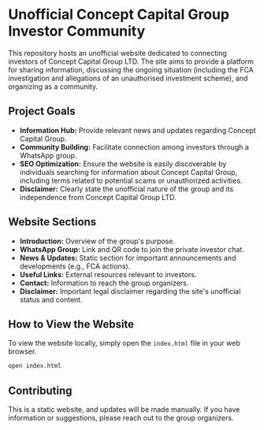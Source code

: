 # Unofficial Concept Capital Group Investor Community

This repository hosts an unofficial website dedicated to connecting investors of Concept Capital Group LTD. The site aims to provide a platform for sharing information, discussing the ongoing situation (including the FCA investigation and allegations of an unauthorised investment scheme), and organizing as a community.

## Project Goals

*   **Information Hub:** Provide relevant news and updates regarding Concept Capital Group.
*   **Community Building:** Facilitate connection among investors through a WhatsApp group.
*   **SEO Optimization:** Ensure the website is easily discoverable by individuals searching for information about Concept Capital Group, including terms related to potential scams or unauthorized activities.
*   **Disclaimer:** Clearly state the unofficial nature of the group and its independence from Concept Capital Group LTD.

## Website Sections

*   **Introduction:** Overview of the group's purpose.
*   **WhatsApp Group:** Link and QR code to join the private investor chat.
*   **News & Updates:** Static section for important announcements and developments (e.g., FCA actions).
*   **Useful Links:** External resources relevant to investors.
*   **Contact:** Information to reach the group organizers.
*   **Disclaimer:** Important legal disclaimer regarding the site's unofficial status and content.

## How to View the Website

To view the website locally, simply open the `index.html` file in your web browser.

```bash
open index.html
```

## Contributing

This is a static website, and updates will be made manually. If you have information or suggestions, please reach out to the group organizers.